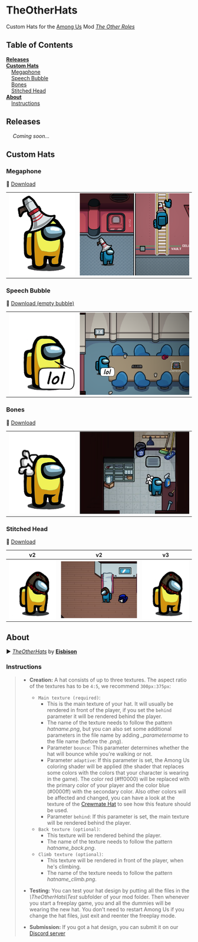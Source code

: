 # TheOtherHats

Custom Hats for the [Among Us](https://innersloth.com/gameAmongUs.php) Mod *[The Other Roles](https://github.com/Eisbison/TheOtherRoles)*

## Table of Contents

[**Releases**](#releases)   
[**Custom Hats**](#custom-hats)    
&emsp;[Megaphone](#megaphone)    
&emsp;[Speech Bubble](#speech-bubble)    
&emsp;[Bones](#bones)    
&emsp;[Stitched Head](#stitched-head)    
[**About**](#about)    
&emsp;[Instructions](#instructions)    


## Releases

&emsp; *Coming soon…*

## Custom Hats

### Megaphone

:arrow_down_small: ​[Download](resources/hats/megaphone)

|                                       |                                       |
| ------------------------------------- | ------------------------------------- |
| ![Preview](images/demo_megaphone.png) | ![Demo](images/demo_megaphone-bg.png) |



### Speech Bubble

:arrow_down_small: [Download (empty bubble)](resources/hats/bubble/bubble-empty_bounce.png)

|                                        |                                        |
| -------------------------------------- | -------------------------------------- |
| ![Preview](images/demo_bubble-lol.png) | ![Demo](images/demo_bubble-lol-bg.png) |

### Bones

:arrow_down_small: [Download](resources/hats/bones)

|                                   |                                   |
| --------------------------------- | --------------------------------- |
| ![Preview](images/demo_bones.png) | ![Demo](images/demo_bones-bg.png) |



### Stitched Head

:arrow_down_small: [Download](resources/hats/stitched)

| v2                                      | v2                                               | v3                                      |
| --------------------------------------- | ------------------------------------------------ | --------------------------------------- |
| ![Preview](images/demo_stitched-v2.png) | ![Preview](images/demo_stitched-v2-bg.png)<br /> | ![Preview](images/demo_stitched-v3.png) |

## About

:arrow_forward: [*TheOtherHats*](https://github.com/Eisbison/TheOtherRoles#custom-hats) by [**Eisbison**](https://github.com/Eisbison)

### Instructions

> - **Creation:** A hat consists of up to three textures. The aspect ratio of the textures has to be `4:5`, we recommend `300px:375px`:
> 	- `Main texture (required)`:
> 		- This is the main texture of your hat. It will usually be rendered in front of the player, if you set the `behind` parameter it will be rendered behind the player.
> 		- The name of the texture needs to follow the pattern *hatname.png*, but you can also set some additional parameters in the file name by adding *_parametername* to the file name (before the *.png*).
> 		- Parameter `bounce`: This parameter determines whether the hat will bounce while you're walking or not.
> 		- Parameter `adaptive`: If this parameter is set, the Among Us coloring shader will be applied (the shader that replaces some colors with the colors that your character is wearing in the game). The color red (#ff0000) will be replaced with the primary color of your player and the color blue (#0000ff) with the secondary color. Also other colors will be affected and changed, you can have a look at the texture of the [Crewmate Hat](https://static.wikia.nocookie.net/among-us-wiki/images/e/e0/Crewmate_hat.png) to see how this feature should be used.
> 		- Parameter `behind`: If this parameter is set, the main texture will be rendered behind the player.
> 	- `Back texture (optional)`:
> 		- This texture will be rendered behind the player.
> 		- The name of the texture needs to follow the pattern *hatname_back.png*.
> 	- `Climb texture (optional)`:
> 		- This texture will be rendered in front of the player, when he's climbing.
> 		- The name of the texture needs to follow the pattern *hatname_climb.png*.
> - **Testing:** You can test your hat design by putting all the files in the *\TheOtherHats\Test* subfolder of your mod folder. Then whenever you start a freeplay game, you and all the dummies will be wearing the new hat. You don't need to restart Among Us if you change the hat files, just exit and reenter the freeplay mode.
>
> - **Submission:** If you got a hat design, you can submit it on our [Discord server](https://discord.gg/77RkMJHWsM)